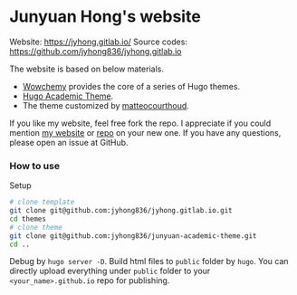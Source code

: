 Junyuan Hong's website
=======

Website: https://jyhong.gitlab.io/
Source codes: https://github.com/jyhong836/jyhong.gitlab.io

The website is based on below materials.
* [Wowchemy](https://wowchemy.com/?utm_campaign=poweredby) provides the core of a series of Hugo themes.
* [Hugo Academic Theme](https://github.com/wowchemy/starter-hugo-academic).
* The theme customized by [matteocourthoud](https://github.com/matteocourthoud/custom-wowchemy-theme).

If you like my website, feel free fork the repo. I appreciate if you could mention [my website](https://jyhong.gitlab.io/) or [repo](https://github.com/jyhong836/jyhong.gitlab.io) on your new one.
If you have any questions, please open an issue at GitHub.

### How to use

Setup
```bash
# clone template
git clone git@github.com:jyhong836/jyhong.gitlab.io.git
cd themes
# clone theme
git clone git@github.com:jyhong836/junyuan-academic-theme.git
cd ..
```
Debug by `hugo server -D`. Build html files to `public` folder by `hugo`. You can directly upload everything under `public` folder to your `<your_name>.github.io` repo for publishing.
